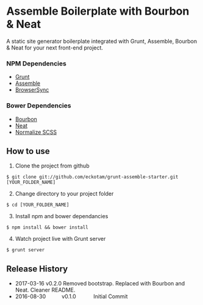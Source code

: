 # Assemble Boilerplate with Bourbon & Neat

A static site generator boilerplate integrated with Grunt, Assemble, Bourbon & Neat for your next front-end project.

### NPM Dependencies
* [Grunt](https://gruntjs.com/)
* [Assemble](http://assemble.io/)
* [BrowserSync](https://browsersync.io/)

### Bower Dependencies
* [Bourbon](https://github.com/thoughtbot/bourbon)
* [Neat](https://github.com/thoughtbot/neat)
* [Normalize SCSS](https://github.com/JohnAlbin/normalize-scss)

## How to use
1. Clone the project from github
```
$ git clone git://github.com/eckotam/grunt-assemble-starter.git [YOUR_FOLDER_NAME]
```
2. Change directory to your project folder
```
$ cd [YOUR_FOLDER_NAME]
```
3. Install npm and bower dependancies
```
$ npm install && bower install
```	
4. Watch project live with Grunt server
```
$ grunt server
```

## Release History
 * 2017-03-16	v0.2.0		Removed bootstrap. Replaced with Bourbon and Neat. Cleaner README.
 * 2016-08-30   v0.1.0    	Initial Commit
